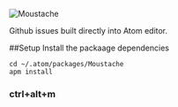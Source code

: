 ![Moustache](http://www.thomascullendesign.com/Moustache.png)

Github issues built directly into Atom editor.

##Setup
Install the packaage dependencies
```
cd ~/.atom/packages/Moustache
apm install
```

### ctrl+alt+m
